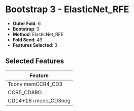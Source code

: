 # Bootstrap 3 - ElasticNet_RFE

- **Outer Fold**: 6
- **Bootstrap**: 3
- **Method**: ElasticNet_RFE
- **Fold Seed**: 49
- **Features Selected**: 3

## Selected Features

| Feature |
|---------|
| Tconv memCCR4_CD3 |
| CCR5_CD8RO |
| CD14+16+mono_CD3neg |

